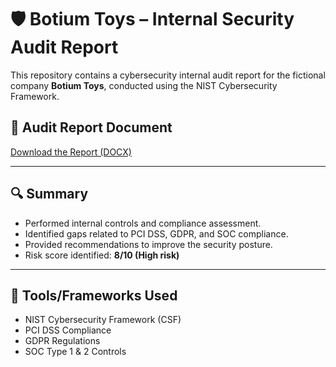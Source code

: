 # 🛡️ Botium Toys – Internal Security Audit Report

This repository contains a cybersecurity internal audit report for the fictional company **Botium Toys**, conducted using the NIST Cybersecurity Framework.

## 📄 Audit Report Document
[Download the Report (DOCX)](https://github.com/Mehyeddin036/cybersecurity-portfolio/blob/main/Botium_Toys_Internal_Audit_Report.docx)

---

## 🔍 Summary

- Performed internal controls and compliance assessment.
- Identified gaps related to PCI DSS, GDPR, and SOC compliance.
- Provided recommendations to improve the security posture.
- Risk score identified: **8/10 (High risk)**

---

## 🧰 Tools/Frameworks Used

- NIST Cybersecurity Framework (CSF)
- PCI DSS Compliance
- GDPR Regulations
- SOC Type 1 & 2 Controls

